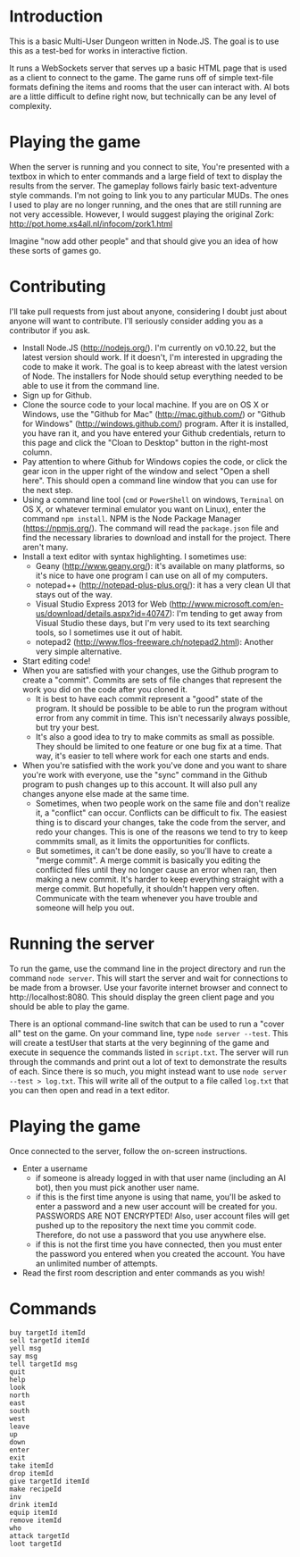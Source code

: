 Introduction
============
This is a basic Multi-User Dungeon written in Node.JS. The goal is to use this as a test-bed for works in interactive fiction.

It runs a WebSockets server that serves up a basic HTML page that is used as a client to connect to the game. The game runs off of simple text-file formats defining the items and rooms that the user can interact with. AI bots are a little difficult to define right now, but technically can be any level of complexity.

Playing the game
================
When the server is running and you connect to site, You're presented with a textbox in which to enter commands and a large field of text to display the results from the server. The gameplay follows fairly basic text-adventure style commands. I'm not going to link you to any particular MUDs. The ones I used to play are no longer running, and the ones that are still running are not very accessible. However, I would suggest playing the original Zork:
	http://pot.home.xs4all.nl/infocom/zork1.html

Imagine "now add other people" and that should give you an idea of how these sorts of games go.

Contributing
============
I'll take pull requests from just about anyone, considering I doubt just about anyone will want to contribute. I'll seriously consider adding you as a contributor if you ask.

* Install Node.JS (http://nodejs.org/). I'm currently on v0.10.22, but the latest version should work. If it doesn't, I'm interested in upgrading the code to make it work. The goal is to keep abreast with the latest version of Node. The installers for Node should setup everything needed to be able to use it from the command line.
* Sign up for Github.
* Clone the source code to your local machine. If you are on OS X or Windows, use the "Github for Mac" (http://mac.github.com/) or "Github for Windows" (http://windows.github.com/) program. After it is installed, you have ran it, and you have entered your Github credentials, return to this page and click the "Cloan to Desktop" button in the right-most column.
* Pay attention to where Github for Windows copies the code, or click the gear icon in the upper right of the window and select "Open a shell here". This should open a command line window that you can use for the next step.
* Using a command line tool (`cmd` or `PowerShell` on windows, `Terminal` on OS X, or whatever terminal emulator you want on Linux), enter the command `npm install`. NPM is the Node Package Manager (https://npmjs.org/). The command will read the `package.json` file and find the necessary libraries to download and install for the project. There aren't many.
* Install a text editor with syntax highlighting. I sometimes use:
    * Geany (http://www.geany.org/): it's available on many platforms, so it's nice to have one program I can use on all of my computers.
	* notepad++ (http://notepad-plus-plus.org/): it has a very clean UI that stays out of the way.
	* Visual Studio Express 2013 for Web (http://www.microsoft.com/en-us/download/details.aspx?id=40747): I'm tending to get away from Visual Studio these days, but I'm very used to its text searching tools, so I sometimes use it out of habit.
	* notepad2 (http://www.flos-freeware.ch/notepad2.html): Another very simple alternative.
* Start editing code!
* When you are satisfied with your changes, use the Github program to create a "commit". Commits are sets of file changes that represent the work you did on the code after you cloned it.
    * It is best to have each commit represent a "good" state of the program. It should be possible to be able to run the program without error from any commit in time. This isn't necessarily always possible, but try your best.
	* It's also a good idea to try to make commits as small as possible. They should be limited to one feature or one bug fix at a time. That way, it's easier to tell where work for each one starts and ends.
* When you're satisfied with the work you've done and you want to share you're work with everyone, use the "sync" command in the Github program to push changes up to this account. It will also pull any changes anyone else made at the same time.
   * Sometimes, when two people work on the same file and don't realize it, a "conflict" can occur. Conflicts can be difficult to fix. The easiest thing is to discard your changes, take the code from the server, and redo your changes. This is one of the reasons we tend to try to keep commmits small, as it limits the opportunities for conflicts.
   * But sometimes, it can't be done easily, so you'll have to create a "merge commit". A merge commit is basically you editing the conflicted files until they no longer cause an error when ran, then making a new commit. It's harder to keep everything straight with a merge commit. But hopefully, it shouldn't happen very often. Communicate with the team whenever you have trouble and someone will help you out.

Running the server
==================
To run the game, use the command line in the project directory and run the command `node server`. This will start the server and wait for connections to be made from a browser. Use your favorite internet browser and connect to http://localhost:8080. This should display the green client page and you should be able to play the game.

There is an optional command-line switch that can be used to run a "cover all" test on the game. On your command line, type `node server --test`. This will create a testUser that starts at the very beginning of the game and execute in sequence the commands listed in `script.txt`. The server will run through the commands and print out a lot of text to demonstrate the results of each. Since there is so much, you might instead want to use `node server --test > log.txt`. This will write all of the output to a file called `log.txt` that you can then open and read in a text editor.

Playing the game
================
Once connected to the server, follow the on-screen instructions.

* Enter a username
	* if someone is already logged in with that user name (including an AI bot), then you must pick another user name.
    * if this is the first time anyone is using that name, you'll be asked to enter a password and a new user account will be created for you. PASSWORDS ARE NOT ENCRYPTED! Also, user account files will get pushed up to the repository the next time you commit code. Therefore, do not use a password that you use anywhere else.
	* if this is not the first time you have connected, then you must enter the password you entered when you created the account. You have an unlimited number of attempts.
* Read the first room description and enter commands as you wish!

Commands
========
    buy targetId itemId
    sell targetId itemId
    yell msg
    say msg
    tell targetId msg
    quit
    help
    look
    north
    east
    south
    west
    leave
    up
    down
    enter
    exit
    take itemId
    drop itemId
    give targetId itemId
    make recipeId
    inv
    drink itemId
    equip itemId
    remove itemId
    who
    attack targetId
    loot targetId
